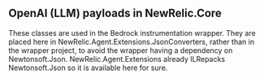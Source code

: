 ## OpenAI (LLM) payloads in NewRelic.Core

These classes are used in the Bedrock instrumentation wrapper.  They are placed here in NewRelic.Agent.Extensions.JsonConverters,
rather than in the wrapper project, to avoid the wrapper having a dependency on Newtonsoft.Json.
NewRelic.Agent.Extensions already ILRepacks Newtonsoft.Json so it is available here for sure.
